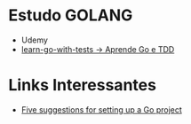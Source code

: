 # Estudo GOLANG

- Udemy
- [learn-go-with-tests -> Aprende Go e TDD](learn-go-with-tests)

# Links Interessantes

- [Five suggestions for setting up a Go project](https://dave.cheney.net/2014/12/01/five-suggestions-for-setting-up-a-go-project)